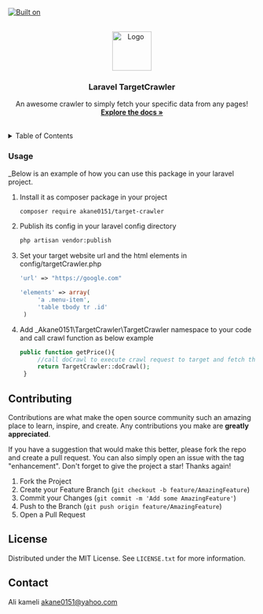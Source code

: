 <!-- Improved compatibility of back to top link: See: https://github.com/othneildrew/Best-README-Template/pull/73 -->
<a name="readme-top"></a>
<!--
*** Thanks for checking out the Best-README-Template. If you have a suggestion
*** that would make this better, please fork the repo and create a pull request
*** or simply open an issue with the tag "enhancement".
*** Don't forget to give the project a star!
*** Thanks again! Now go create something AMAZING! :D
-->
[![Built on][Laravel.com]][Laravel-url]


<!-- PROJECT SHIELDS -->
<!--
*** I'm using markdown "reference style" links for readability.
*** Reference links are enclosed in brackets [ ] instead of parentheses ( ).
*** See the bottom of this document for the declaration of the reference variables
*** for contributors-url, forks-url, etc. This is an optional, concise syntax you may use.
*** https://www.markdownguide.org/basic-syntax/#reference-style-links
-->


<!-- PROJECT LOGO -->
<br />
<div align="center">
  <a href="https://github.com/akane0151/target-crawler">
    <img src="images/logo.png" alt="Logo" width="80" height="80">
  </a>

  <h3 align="center">Laravel TargetCrawler</h3>

  <p align="center">
    An awesome crawler to simply fetch your specific data from any pages!
    <br />
    <a href="https://github.com/akane0151/target-crawler"><strong>Explore the docs »</strong></a>
    <br />
    <br />
  </p>
</div>



<!-- TABLE OF CONTENTS -->
<details>
  <summary>Table of Contents</summary>
  <ol>
    <li><a href="#usage">Installation and Usage</a></li>
    <li><a href="#license">License</a></li>
    <li><a href="#contact">Contact</a></li>
  </ol>
</details>



### Usage

_Below is an example of how you can use this package in your laravel project.

1. Install it as composer package in your project
   ```sh
   composer require akane0151/target-crawler
   ```
2. Publish its config in your laravel config directory
   ```sh
   php artisan vendor:publish
   ```
3. Set your target website url and the html elements in config/targetCrawler.php
   ```php
   'url' => "https://google.com"
   
   'elements' => array(
        'a .menu-item',
        'table tbody tr .id'
    )
   ```
4. Add _Akane0151\TargetCrawler\TargetCrawler namespace to your code and call crawl function as below example
   ```php
   public function getPrice(){
        //call doCrawl to execute crawl request to target and fetch the element data
        return TargetCrawler::doCrawl();
    }
   ```


<!-- CONTRIBUTING -->
## Contributing

Contributions are what make the open source community such an amazing place to learn, inspire, and create. Any contributions you make are **greatly appreciated**.

If you have a suggestion that would make this better, please fork the repo and create a pull request. You can also simply open an issue with the tag "enhancement".
Don't forget to give the project a star! Thanks again!

1. Fork the Project
2. Create your Feature Branch (`git checkout -b feature/AmazingFeature`)
3. Commit your Changes (`git commit -m 'Add some AmazingFeature'`)
4. Push to the Branch (`git push origin feature/AmazingFeature`)
5. Open a Pull Request



<!-- LICENSE -->
## License

Distributed under the MIT License. See `LICENSE.txt` for more information.



<!-- CONTACT -->
## Contact

Ali kameli akane0151@yahoo.com




<!-- MARKDOWN LINKS & IMAGES -->
<!-- https://www.markdownguide.org/basic-syntax/#reference-style-links -->

[Laravel.com]: https://img.shields.io/badge/Laravel-FF2D20?style=for-the-badge&logo=laravel&logoColor=white
[Laravel-url]: https://laravel.com
